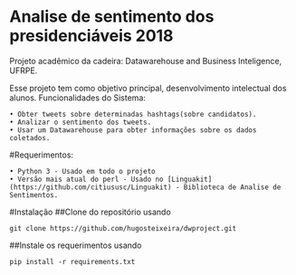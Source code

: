 # Analise de sentimento dos presidenciáveis 2018

Projeto acadêmico da cadeira: Datawarehouse and Business Inteligence, UFRPE.

Esse projeto tem como objetivo principal, desenvolvimento intelectual dos alunos.
Funcionalidades do Sistema:
```
• Obter tweets sobre determinadas hashtags(sobre candidatos).
• Analizar o sentimento dos tweets.
• Usar um Datawarehouse para obter informações sobre os dados coletados.
```

#Requerimentos:
```
• Python 3 - Usado em todo o projeto
• Versão mais atual do perl - Usado no [Linguakit](https://github.com/citiususc/Linguakit) - Biblioteca de Analise de Sentimentos.
```

#Instalação
##Clone do repositório usando
```
git clone https://github.com/hugosteixeira/dwproject.git
```

##Instale os requerimentos usando
```
pip install -r requirements.txt
```
